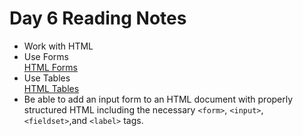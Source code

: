 # Day 6 Reading Notes

- Work with HTML
- Use Forms <br/>
[HTML Forms](https://www.w3schools.com/html/html_forms.asp)
- Use Tables <br/>
[HTML Tables](https://www.w3schools.com/html/html_tables.asp)
- Be able to add an input form to an HTML document with properly structured HTML including the necessary `<form>`, `<input>`, `<fieldset>`,and `<label>` tags.
